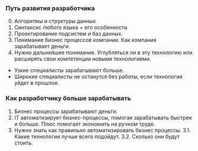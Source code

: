 ### Путь развития разработчика
0. Алгоритмы и структуры данных
1. Синтаксис любого языка + его особенности
2. Проектирование подсистем и баз данных.
3. Понимание бизнес процессов компании. Как компания зарабатывает деньги.
4. Нужно дальнейшее понимание. Углубляться ли в эту технологию или расширять свои компетенции новыми технологиями.
  - Узкие специалисты зарабатывают больше.
  - Широкие специалисты не останутся без работы, если технология уйдет в прошлое.

### Как разработчику больше зарабатывать
1. Бизнес процессы зарабатывают деньги.
2. IT автоматизирует бизнес-процессы, помогая зарабатывать быстрее и больше. Плюс помогает экономить на ручном труде.
3. Нужно знать как правильно автоматизировать бизнес процессы. 
  3.1. Какие технологии лучше всего подойдут. 
  3.2. Сколько они будут стоить.
